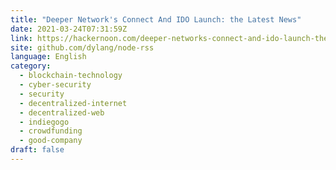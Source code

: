 ```yaml
---
title: "Deeper Network's Connect And IDO Launch: the Latest News"
date: 2021-03-24T07:31:59Z
link: https://hackernoon.com/deeper-networks-connect-and-ido-launch-the-latest-news-y614334g?source=rss&utm_medium=RSS&utm_source=news.12bit.vn
site: github.com/dylang/node-rss
language: English
category:
  - blockchain-technology
  - cyber-security
  - security
  - decentralized-internet
  - decentralized-web
  - indiegogo
  - crowdfunding
  - good-company
draft: false
---
```

